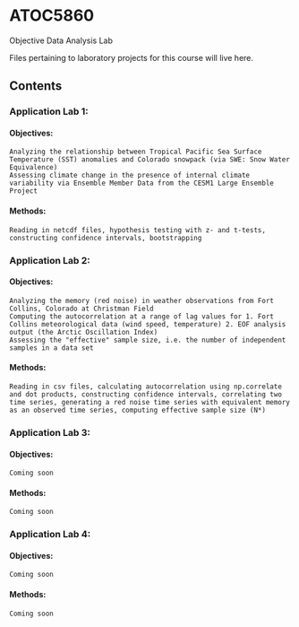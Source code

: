 # ATOC5860
Objective Data Analysis Lab

Files pertaining to laboratory projects for this course will live here.

## Contents

### Application Lab 1: 

####  Objectives: 
    Analyzing the relationship between Tropical Pacific Sea Surface Temperature (SST) anomalies and Colorado snowpack (via SWE: Snow Water Equivalence) 
    Assessing climate change in the presence of internal climate variability via Ensemble Member Data from the CESM1 Large Ensemble Project
####  Methods: 
  
    Reading in netcdf files, hypothesis testing with z- and t-tests, constructing confidence intervals, bootstrapping

### Application Lab 2: 

####  Objectives: 
    Analyzing the memory (red noise) in weather observations from Fort Collins, Colorado at Christman Field
    Computing the autocorrelation at a range of lag values for 1. Fort Collins meteorological data (wind speed, temperature) 2. EOF analysis output (the Arctic Oscillation Index)
    Assessing the "effective" sample size, i.e. the number of independent samples in a data set
    
####  Methods: 
  
    Reading in csv files, calculating autocorrelation using np.correlate and dot products, constructing confidence intervals, correlating two time series, generating a red noise time series with equivalent memory as an observed time series, computing effective sample size (N*)
 
### Application Lab 3: 

####  Objectives: 
    Coming soon
    
####  Methods: 
  
    Coming soon
 
### Application Lab 4: 

####  Objectives: 
    Coming soon
    
####  Methods: 
  
    Coming soon
